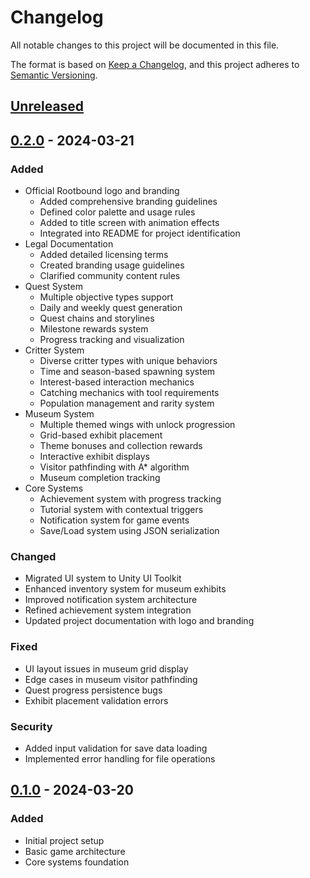 # Changelog

All notable changes to this project will be documented in this file.

The format is based on [Keep a Changelog](https://keepachangelog.com/en/1.1.0/),
and this project adheres to [Semantic Versioning](https://semver.org/spec/v2.0.0.html).

## [Unreleased]

## [0.2.0] - 2024-03-21
### Added
- Official Rootbound logo and branding
  - Added comprehensive branding guidelines
  - Defined color palette and usage rules
  - Added to title screen with animation effects
  - Integrated into README for project identification
- Legal Documentation
  - Added detailed licensing terms
  - Created branding usage guidelines
  - Clarified community content rules
- Quest System
  - Multiple objective types support
  - Daily and weekly quest generation
  - Quest chains and storylines
  - Milestone rewards system
  - Progress tracking and visualization
- Critter System
  - Diverse critter types with unique behaviors
  - Time and season-based spawning system
  - Interest-based interaction mechanics
  - Catching mechanics with tool requirements
  - Population management and rarity system
- Museum System
  - Multiple themed wings with unlock progression
  - Grid-based exhibit placement
  - Theme bonuses and collection rewards
  - Interactive exhibit displays
  - Visitor pathfinding with A* algorithm
  - Museum completion tracking
- Core Systems
  - Achievement system with progress tracking
  - Tutorial system with contextual triggers
  - Notification system for game events
  - Save/Load system using JSON serialization

### Changed
- Migrated UI system to Unity UI Toolkit
- Enhanced inventory system for museum exhibits
- Improved notification system architecture
- Refined achievement system integration
- Updated project documentation with logo and branding

### Fixed
- UI layout issues in museum grid display
- Edge cases in museum visitor pathfinding
- Quest progress persistence bugs
- Exhibit placement validation errors

### Security
- Added input validation for save data loading
- Implemented error handling for file operations

## [0.1.0] - 2024-03-20
### Added
- Initial project setup
- Basic game architecture
- Core systems foundation

[Unreleased]: https://github.com/kylechrisking/Rootbound/compare/v0.2.0...HEAD
[0.2.0]: https://github.com/kylechrisking/Rootbound/compare/v0.1.0...v0.2.0
[0.1.0]: https://github.com/kylechrisking/Rootbound/releases/tag/v0.1.0 